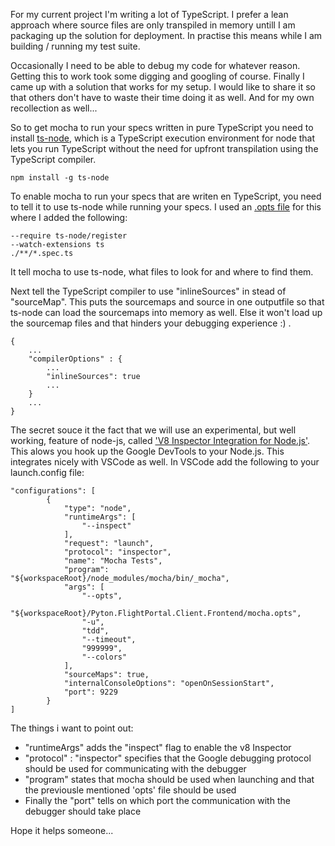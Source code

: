 For my current project I'm writing a lot of TypeScript. I prefer a lean approach where source files are only transpiled in memory untill I am packaging up the solution for deployment. In practise this means while I am building / running my test suite.

Occasionally I need to be able to debug my code for whatever reason. Getting this to work took some digging and googling of course. Finally I came up with a solution that works for my setup. I would like to share it so that others don't have to waste their time doing it as well. And for my own recollection as well...

So to get mocha to run your specs written in pure TypeScript you need to install [ts-node](https://github.com/TypeStrong/ts-node), which is a TypeScript execution environment for node that lets you run TypeScript without the need for upfront transpilation using the TypeScript compiler.

```
npm install -g ts-node
```

To enable mocha to run your specs that are writen en TypeScript, you need to tell it to use ts-node while running your specs. I used an [.opts file](https://mochajs.org/#mochaopts) for this where I added the following:

```
--require ts-node/register
--watch-extensions ts
./**/*.spec.ts
```

It tell mocha to use ts-node, what files to look for and where to find them.

Next tell the TypeScript compiler to use "inlineSources" in stead of "sourceMap". This puts the sourcemaps and source in one outputfile so that ts-node can load the sourcemaps into memory as well. Else it won't load up the sourcemap files and that hinders your debugging experience :) .

```
{
    ...
    "compilerOptions" : {
        ...
        "inlineSources": true
        ...
    }
    ...
}
```

The secret souce it the fact that we will use an experimental, but well working, feature of node-js, called ['V8 Inspector Integration for Node.js'](https://nodejs.org/api/debugger.html#debugger_v8_inspector_integration_for_node_js). This alows you hook up the Google DevTools to your Node.js. This integrates nicely with VSCode as well. In VSCode add the following to your launch.config file:

```
"configurations": [
        {
            "type": "node",
            "runtimeArgs": [
                "--inspect"
            ],
            "request": "launch",
            "protocol": "inspector",
            "name": "Mocha Tests",
            "program": "${workspaceRoot}/node_modules/mocha/bin/_mocha",
            "args": [
                "--opts",
                "${workspaceRoot}/Pyton.FlightPortal.Client.Frontend/mocha.opts",
                "-u",
                "tdd",
                "--timeout",
                "999999",
                "--colors"
            ],
            "sourceMaps": true,
            "internalConsoleOptions": "openOnSessionStart",
            "port": 9229
        }
]
```

The things i want to point out:
* "runtimeArgs" adds the "inspect" flag to enable the v8 Inspector
* "protocol" : "inspector" specifies that the Google debugging protocol should be used for communicating with the debugger
* "program" states that mocha should be used when launching and that the previousle mentioned 'opts' file should be used
* Finally the "port" tells on which port the communication with the debugger should take place

Hope it helps someone...